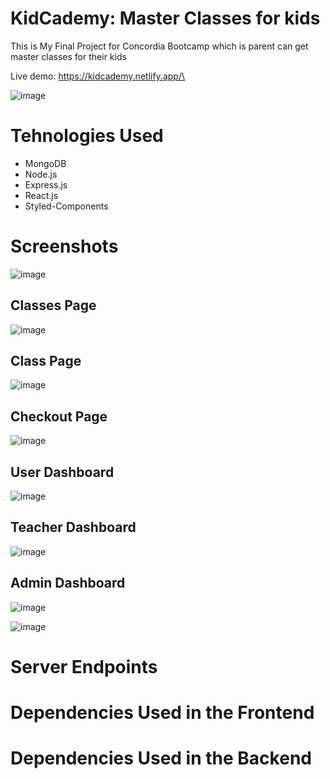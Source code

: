 # KidCademy: Master Classes for kids

This is My Final Project for Concordia Bootcamp which is parent can get master classes for their kids

Live demo: https://kidcademy.netlify.app/\

![image](https://user-images.githubusercontent.com/78935540/125161214-0a83ae00-e14f-11eb-9afc-7a889b04c15c.png)



# Tehnologies Used

* MongoDB
* Node.js
* Express.js
* React.js
* Styled-Components

# Screenshots

![image](https://user-images.githubusercontent.com/78935540/125161223-18393380-e14f-11eb-880b-6eecab11368b.png)

## Classes Page

![image](https://user-images.githubusercontent.com/78935540/125161435-63077b00-e150-11eb-92b5-16839e219d13.png)

## Class Page

![image](https://user-images.githubusercontent.com/78935540/125161410-3ce1db00-e150-11eb-9ee7-c66742f57aa9.png)


## Checkout Page

![image](https://user-images.githubusercontent.com/78935540/125161386-0906b580-e150-11eb-8d37-38bc3c60d94b.png)

## User Dashboard

![image](https://user-images.githubusercontent.com/78935540/125161477-9cd88180-e150-11eb-9f0b-c5d074de3933.png)

## Teacher Dashboard

![image](https://user-images.githubusercontent.com/78935540/125161538-ea54ee80-e150-11eb-9aa0-5d06dbd472da.png)


## Admin Dashboard

![image](https://user-images.githubusercontent.com/78935540/125161560-022c7280-e151-11eb-93e8-d59384a60cf5.png)

![image](https://user-images.githubusercontent.com/78935540/125161584-21c39b00-e151-11eb-872c-8100d3285cad.png)



# Server Endpoints


# Dependencies Used in the Frontend


# Dependencies Used in the Backend




